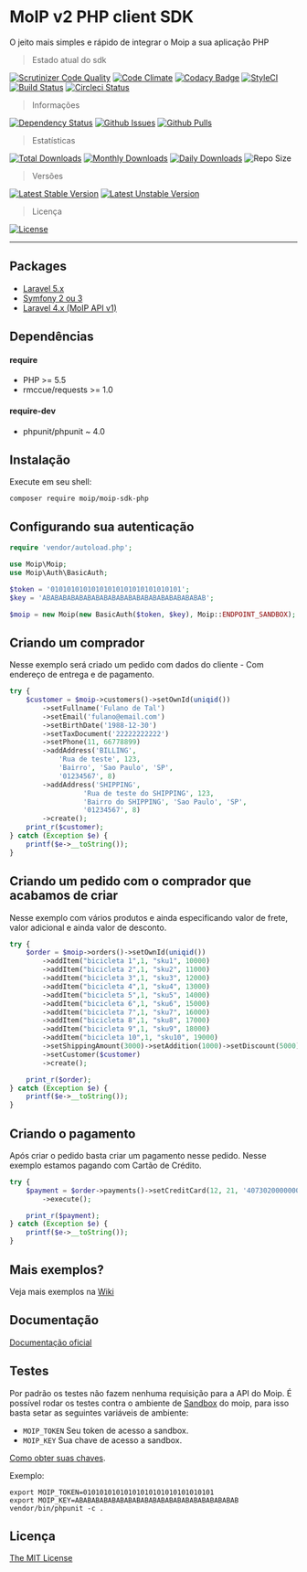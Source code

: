 # MoIP v2 PHP client SDK
O jeito mais simples e rápido de integrar o Moip a sua aplicação PHP

> Estado atual do sdk

[![Scrutinizer Code Quality](https://scrutinizer-ci.com/g/moip/moip-sdk-php/badges/quality-score.png?b=master)](https://scrutinizer-ci.com/g/moip/moip-sdk-php/?branch=master)
[![Code Climate](https://codeclimate.com/github/moip/moip-sdk-php/badges/gpa.svg)](https://codeclimate.com/github/moip/moip-sdk-php)
[![Codacy Badge](https://api.codacy.com/project/badge/Grade/9e877cf78f844b9a9e40cec175c3aa5a)](https://www.codacy.com/app/jeancesargarcia/moip-sdk-php?utm_source=github.com&amp;utm_medium=referral&amp;utm_content=moip/moip-sdk-php&amp;utm_campaign=Badge_Grade)
[![StyleCI](https://styleci.io/repos/19941899/shield)](https://styleci.io/repos/19941899)
[![Build Status](https://travis-ci.org/moip/moip-sdk-php.svg?branch=master)](https://travis-ci.org/moip/moip-sdk-php)
[![Circleci Status](https://circleci.com/gh/moip/moip-sdk-php/tree/analysis-qg67K6.svg?style=shield)](#)

> Informações

[![Dependency Status](https://gemnasium.com/moip/moip-sdk-php.svg)](https://gemnasium.com/moip/moip-sdk-php)
[![Github Issues](http://githubbadges.herokuapp.com/moip/moip-sdk-php/issues.svg?style=square)](https://github.com/moip/moip-sdk-php/issues)
[![Github Pulls](http://githubbadges.herokuapp.com/moip/moip-sdk-php/pulls.svg?style=square)](https://github.com/moip/moip-sdk-php/issues)

> Estatísticas

[![Total Downloads](https://poser.pugx.org/moip/moip-sdk-php/downloads)](https://packagist.org/packages/moip/moip-sdk-php)
[![Monthly Downloads](https://poser.pugx.org/moip/moip-sdk-php/d/monthly)](https://packagist.org/packages/moip/moip-sdk-php)
[![Daily Downloads](https://poser.pugx.org/moip/moip-sdk-php/d/daily)](https://packagist.org/packages/moip/moip-sdk-php)
![Repo Size](https://reposs.herokuapp.com/?path=Moip/moip-sdk-php)

> Versões

[![Latest Stable Version](https://poser.pugx.org/moip/moip-sdk-php/v/stable)](https://packagist.org/packages/moip/moip-sdk-php)
[![Latest Unstable Version](https://poser.pugx.org/moip/moip-sdk-php/v/unstable)](https://packagist.org/packages/moip/moip-sdk-php)

> Licença

[![License](https://poser.pugx.org/moip/moip-sdk-php/license)](https://packagist.org/packages/moip/moip-sdk-php)

---
## Packages

* [Laravel 5.x](https://github.com/artesaos/moip)
* [Symfony 2 ou 3](https://github.com/leonnleite/moip-bundle)
* [Laravel 4.x (MoIP API v1)](https://github.com/SOSTheBlack/moip) 

## Dependências
#### require
* PHP >= 5.5
* rmccue/requests >= 1.0

#### require-dev
* phpunit/phpunit ~ 4.0

## Instalação

Execute em seu shell:

    composer require moip/moip-sdk-php

## Configurando sua autenticação
```php
require 'vendor/autoload.php';

use Moip\Moip;
use Moip\Auth\BasicAuth;

$token = '01010101010101010101010101010101';
$key = 'ABABABABABABABABABABABABABABABABABABABAB';

$moip = new Moip(new BasicAuth($token, $key), Moip::ENDPOINT_SANDBOX);
```

## Criando um comprador
Nesse exemplo será criado um pedido com dados do cliente - Com endereço de entrega e de pagamento.
```php
try {
    $customer = $moip->customers()->setOwnId(uniqid())
        ->setFullname('Fulano de Tal')
        ->setEmail('fulano@email.com')
        ->setBirthDate('1988-12-30')
        ->setTaxDocument('22222222222')
        ->setPhone(11, 66778899)
        ->addAddress('BILLING',
            'Rua de teste', 123,
            'Bairro', 'Sao Paulo', 'SP',
            '01234567', 8)
        ->addAddress('SHIPPING',
                  'Rua de teste do SHIPPING', 123,
                  'Bairro do SHIPPING', 'Sao Paulo', 'SP',
                  '01234567', 8)
        ->create();
    print_r($customer);
} catch (Exception $e) {
    printf($e->__toString());
}
```

## Criando um pedido com o comprador que acabamos de criar
Nesse exemplo com vários produtos e ainda especificando valor de frete, valor adicional e ainda valor de desconto.

```php
try {
    $order = $moip->orders()->setOwnId(uniqid())
        ->addItem("bicicleta 1",1, "sku1", 10000)
        ->addItem("bicicleta 2",1, "sku2", 11000)
        ->addItem("bicicleta 3",1, "sku3", 12000)
        ->addItem("bicicleta 4",1, "sku4", 13000)
        ->addItem("bicicleta 5",1, "sku5", 14000)
        ->addItem("bicicleta 6",1, "sku6", 15000)
        ->addItem("bicicleta 7",1, "sku7", 16000)
        ->addItem("bicicleta 8",1, "sku8", 17000)
        ->addItem("bicicleta 9",1, "sku9", 18000)
        ->addItem("bicicleta 10",1, "sku10", 19000)
        ->setShippingAmount(3000)->setAddition(1000)->setDiscount(5000)
        ->setCustomer($customer)
        ->create();

    print_r($order);
} catch (Exception $e) {
    printf($e->__toString());
}
```

## Criando o pagamento
Após criar o pedido basta criar um pagamento nesse pedido.
Nesse exemplo estamos pagando com Cartão de Crédito.

```php
try {
    $payment = $order->payments()->setCreditCard(12, 21, '4073020000000002', '123', $customer)
        ->execute();

    print_r($payment);
} catch (Exception $e) {
    printf($e->__toString());
}
```
## Mais exemplos?

Veja mais exemplos na [Wiki](https://github.com/moip/moip-sdk-php/wiki)

## Documentação

[Documentação oficial](https://documentao-moip.readme.io/v2.0/reference)

## Testes
Por padrão os testes não fazem nenhuma requisição para a API do Moip. É possível rodar os testes contra 
o ambiente de [Sandbox](https://conta-sandbox.moip.com.br/) do moip, para isso basta setar as seguintes variáveis de ambiente:
 - `MOIP_TOKEN` Seu token de acesso a sandbox.
 - `MOIP_KEY` Sua chave de acesso a sandbox.

[Como obter suas chaves](http://dev.moip.com.br/docs/#obter-chaves-de-acesso).

Exemplo:
```shell
export MOIP_TOKEN=01010101010101010101010101010101
export MOIP_KEY=ABABABABABABABABABABABABABABABABABABABAB
vendor/bin/phpunit -c .
```

## Licença

[The MIT License](https://github.com/moip/php-sdk/blob/master/LICENSE)
